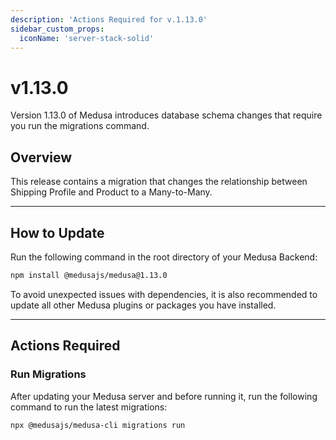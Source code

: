 ```yaml
---
description: 'Actions Required for v.1.13.0'
sidebar_custom_props:
  iconName: 'server-stack-solid'
---
```


# v1.13.0

Version 1.13.0 of Medusa introduces database schema changes that require you run the migrations command.

## Overview

This release contains a migration that changes the relationship between Shipping Profile and Product to a Many-to-Many.

---

## How to Update

Run the following command in the root directory of your Medusa Backend:

```bash npm2yarn
npm install @medusajs/medusa@1.13.0
```

To avoid unexpected issues with dependencies, it is also recommended to update all other Medusa plugins or packages you have installed. 

---

## Actions Required

### Run Migrations

After updating your Medusa server and before running it, run the following command to run the latest migrations:

```bash
npx @medusajs/medusa-cli migrations run
```
